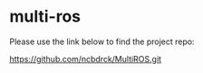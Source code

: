 # multi-ros

Please use the link below to find the project repo:  

https://github.com/ncbdrck/MultiROS.git
